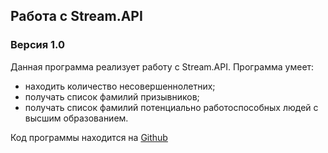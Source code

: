 ## Работа с Stream.API
### Версия 1.0
Данная программа реализует работу с Stream.API. Программа умеет:

- находить количество несовершеннолетних;
- получать список фамилий призывников;
- получать список фамилий потенциально работоспособных людей с высшим образованием.

Код программы находится на [Github](https://github.com/Aviator46/Netology-Stream.git)